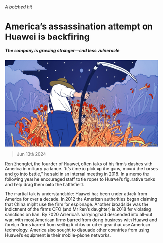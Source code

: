 ###### A botched hit

# America’s assassination attempt on Huawei is backfiring 

##### The company is growing stronger—and less vulnerable 

![image](images/20240615_FBD001.jpg) 

> Jun 13th 2024 

Ren Zhengfei, the founder of Huawei, often talks of his firm’s clashes with America in military parlance. “It’s time to pick up the guns, mount the horses and go into battle,” he said in an internal meeting in 2018. In a memo the following year he encouraged staff to tie ropes to Huawei’s figurative tanks and help drag them onto the battlefield.

The martial talk is understandable: Huawei has been under attack from America for over a decade. In 2012 the American authorities began claiming that China might use the firm for espionage. Another broadside was the indictment of the firm’s CFO (and Mr Ren’s daughter) in 2018 for violating sanctions on Iran. By 2020 America’s harrying had descended into all-out war, with most American firms barred from doing business with Huawei and foreign firms barred from selling it chips or other gear that use American technology. America also sought to dissuade other countries from using Huawei’s equipment in their mobile-phone networks.

